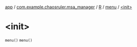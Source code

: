 [app](../../../index.md) / [com.example.chaosruler.msa_manager](../../index.md) / [R](../index.md) / [menu](index.md) / [&lt;init&gt;](.)

# &lt;init&gt;

`menu()`
`menu()`